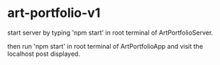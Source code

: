# art-portfolio-v1

start server by typing 'npm start' in root terminal of ArtPortfolioServer.

then run 'npm start' in root terminal of ArtPortfolioApp and visit the localhost post displayed.